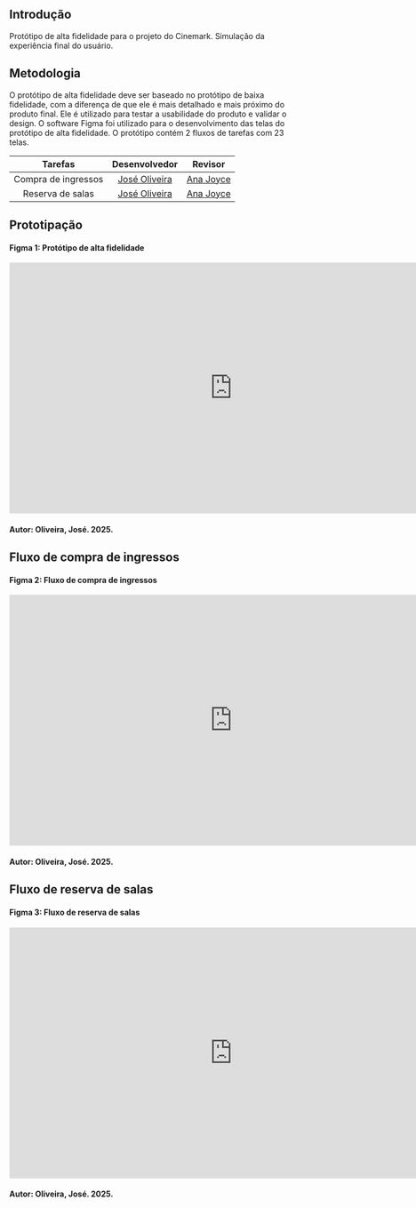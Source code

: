 ## Introdução 
Protótipo de alta fidelidade para o projeto do Cinemark. Simulação da experiência final do usuário.

## Metodologia
O protótipo de alta fidelidade deve ser baseado no protótipo de baixa fidelidade, com a diferença de que ele é mais detalhado e mais próximo do produto final. Ele é utilizado para testar a usabilidade do produto e validar o design. 
O software Figma foi utilizado para o desenvolvimento das telas do protótipo de alta fidelidade. O protótipo contém 2 fluxos de tarefas com 23 telas.

|Tarefas | Desenvolvedor | Revisor |
|:------:|:-------------:|:-------:|
| Compra de ingressos| [José Oliveira](https://github.com/Jose1277)|  [Ana Joyce](https://github.com/anajoyceamorim)|
| Reserva de salas| [José Oliveira](https://github.com/Jose1277)|  [Ana Joyce](https://github.com/anajoyceamorim)|

## Prototipação

#### Figma 1: Protótipo de alta fidelidade
<iframe style="border: 1px solid rgba(0, 0, 0, 0.1);" width="800" height="450" src="https://embed.figma.com/proto/ve7w9K1KJ7sdy5t1RRNkBe/Prot%C3%B3tipo-de-alta-cinemark?node-id=4-9&scaling=scale-down&content-scaling=fixed&page-id=0%3A1&starting-point-node-id=4%3A9&embed-host=share" allowfullscreen></iframe>

#### Autor: Oliveira, José. 2025.

## Fluxo de compra de ingressos

#### Figma 2: Fluxo de compra de ingressos
<iframe style="border: 1px solid rgba(0, 0, 0, 0.1);" width="800" height="450" src="https://embed.figma.com/proto/ve7w9K1KJ7sdy5t1RRNkBe/Prot%C3%B3tipo-de-alta-cinemark?node-id=10-64&scaling=scale-down&content-scaling=fixed&page-id=0%3A1&starting-point-node-id=10%3A64&show-proto-sidebar=1&embed-host=share" allowfullscreen></iframe>

#### Autor: Oliveira, José. 2025.

## Fluxo de reserva de salas

#### Figma 3: Fluxo de reserva de salas
<iframe style="border: 1px solid rgba(0, 0, 0, 0.1);" width="800" height="450" src="https://embed.figma.com/proto/ve7w9K1KJ7sdy5t1RRNkBe/Prot%C3%B3tipo-de-alta-cinemark?node-id=23-181&scaling=scale-down&content-scaling=fixed&page-id=0%3A1&starting-point-node-id=23%3A181&show-proto-sidebar=1&embed-host=share" allowfullscreen></iframe>

#### Autor: Oliveira, José. 2025.
